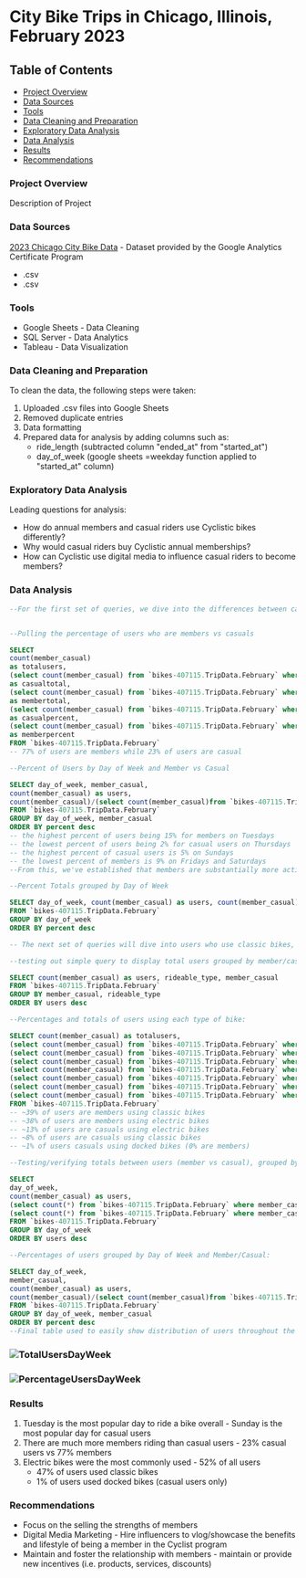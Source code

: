 # City Bike Trips in Chicago, Illinois, February 2023

## Table of Contents

- [Project Overview](#project-overview)
- [Data Sources](#data-sources)
- [Tools](#tools)
- [Data Cleaning and Preparation](#data-cleaning-and-preparation)
- [Exploratory Data Analysis](#exploratory-data-analysis)
- [Data Analysis](#data-analysis)
- [Results](#results)
- [Recommendations](#recommendations)

### Project Overview

Description of Project

### Data Sources

[2023 Chicago City Bike Data](https://divvy-tripdata.s3.amazonaws.com/index.html) - Dataset provided by the Google Analytics Certificate Program
  - .csv
  - .csv

### Tools

  - Google Sheets - Data Cleaning
  - SQL Server - Data Analytics
  - Tableau - Data Visualization

### Data Cleaning and Preparation

To clean the data, the following steps were taken:
1. Uploaded .csv files into Google Sheets
2. Removed duplicate entries
3. Data formatting
4. Prepared data for analysis by adding columns such as:
   - ride_length (subtracted column "ended_at" from "started_at")
   - day_of_week (google sheets =weekday function applied to "started_at" column)
   
### Exploratory Data Analysis

Leading questions for analysis:
  - How do annual members and casual riders use Cyclistic bikes differently?
  - Why would casual riders buy Cyclistic annual memberships?
  - How can Cyclistic use digital media to influence casual riders to become members?

### Data Analysis

```sql
--For the first set of queries, we dive into the differences between casuals and members:


--Pulling the percentage of users who are members vs casuals

SELECT
count(member_casual)
as totalusers,
(select count(member_casual) from `bikes-407115.TripData.February` where member_casual = "casual")
as casualtotal,
(select count(member_casual) from `bikes-407115.TripData.February` where member_casual = "member")
as membertotal,
(select count(member_casual) from `bikes-407115.TripData.February` where member_casual = "casual")/count(member_casual)*100
as casualpercent,
(select count(member_casual) from `bikes-407115.TripData.February` where member_casual = "member")/count(member_casual)*100
as memberpercent
FROM `bikes-407115.TripData.February`
-- 77% of users are members while 23% of users are casual

--Percent of Users by Day of Week and Member vs Casual

SELECT day_of_week, member_casual,
count(member_casual) as users,
count(member_casual)/(select count(member_casual)from `bikes-407115.TripData.February`)*100 as percent
FROM `bikes-407115.TripData.February`
GROUP BY day_of_week, member_casual
ORDER BY percent desc
-- the highest percent of users being 15% for members on Tuesdays
-- the lowest percent of users being 2% for casual users on Thursdays
-- the highest percent of casual users is 5% on Sundays
-- the lowest percent of members is 9% on Fridays and Saturdays
--From this, we've established that members are substantially more active on Tuesdays coming out of the weekend while casual users are the most active on weekends, with Sundays being the most active.

--Percent Totals grouped by Day of Week

SELECT day_of_week, count(member_casual) as users, count(member_casual)/(select count(member_casual)from `bikes-407115.TripData.February`)*100 as percent
FROM `bikes-407115.TripData.February`
GROUP BY day_of_week
ORDER BY percent desc

-- The next set of queries will dive into users who use classic bikes, electric bikes, and docked bikes:

--testing out simple query to display total users grouped by member/casual and choice of bike:

SELECT count(member_casual) as users, rideable_type, member_casual
FROM `bikes-407115.TripData.February`
GROUP BY member_casual, rideable_type
ORDER BY users desc

--Percentages and totals of users using each type of bike:

SELECT count(member_casual) as totalusers, 
(select count(member_casual) from `bikes-407115.TripData.February` where member_casual = "casual") as casualtotal, 
(select count(member_casual) from `bikes-407115.TripData.February` where member_casual = "member") as membertotal, 
(select count(member_casual) from `bikes-407115.TripData.February` where member_casual = "casual" AND rideable_type = "classic_bike")/count(member_casual)*100 as casualclassicpercent,
(select count(member_casual) from `bikes-407115.TripData.February` where member_casual = "member" AND rideable_type = "classic_bike")/count(member_casual)*100 as memberclassicicpercent,
(select count(member_casual) from `bikes-407115.TripData.February` where member_casual = "casual" AND rideable_type = "electric_bike")/count(member_casual)*100 as casualelectricpercent,
(select count(member_casual) from `bikes-407115.TripData.February` where member_casual = "member" AND rideable_type = "electric_bike")/count(member_casual)*100 as memberelectricpercent,
(select count(member_casual) from `bikes-407115.TripData.February` where rideable_type = "docked_bike")/count(member_casual)*100 as dockedbikepercent
FROM `bikes-407115.TripData.February`
-- ~39% of users are members using classic bikes
-- ~38% of users are members using electric bikes
-- ~13% of users are casuals using electric bikes
-- ~8% of users are casuals using classic bikes
-- ~1% of users casuals using docked bikes (0% are members)

--Testing/verifying totals between users (member vs casual), grouped by day of the week

SELECT
day_of_week,
count(member_casual) as users,
(select count(*) from `bikes-407115.TripData.February` where member_casual = "member") as members,
(select count(*) from `bikes-407115.TripData.February` where member_casual = "casual") as casuals
FROM `bikes-407115.TripData.February`
GROUP BY day_of_week
ORDER BY users desc

--Percentages of users grouped by Day of Week and Member/Casual:

SELECT day_of_week,
member_casual,
count(member_casual) as users,
count(member_casual)/(select count(member_casual)from `bikes-407115.TripData.February`)*100 as percent
FROM `bikes-407115.TripData.February`
GROUP BY day_of_week, member_casual
ORDER BY percent desc
--Final table used to easily show distribution of users throughout the week
```
### ![TotalUsersDayWeek](https://github.com/tinagrillo/ChicagoBikeTrips/assets/31528924/632412d8-2693-43c3-af3a-f4bf47850cc8)

### ![PercentageUsersDayWeek](https://github.com/tinagrillo/ChicagoBikeTrips/assets/31528924/24bb0530-6435-4814-83f8-fb9ffbaf36dc)



### Results
  1. Tuesday is the most popular day to ride a bike overall - Sunday is the most popular day for casual users
  2. There are much more members riding than casual users - 23% casual users vs 77% members
  3. Electric bikes were the most commonly used - 52% of all users
     - 47% of users used classic bikes
     - 1% of users used docked bikes (casual users only)
    
### Recommendations
- Focus on the selling the strengths of members
- Digital Media Marketing - Hire influencers to vlog/showcase the benefits and lifestyle of being a member in the Cyclist program
- Maintain and foster the relationship with members - maintain or provide new incentives (i.e. products, services, discounts)
